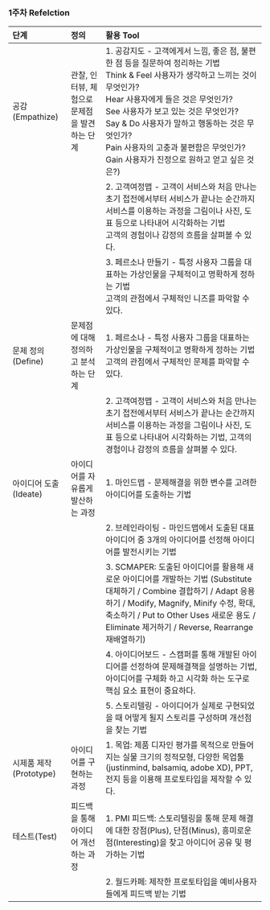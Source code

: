 ### 1주차 Refelction

|          단계          	|                      정의                     	 |                                                                                                                                                                             활용 Tool                                                                                                                                                                             	|
|:------------------------|:------------------------------------------------|:-----------------------------------------------------------------------------------------------------------------------------------------------------------------------------------------------------------------------------------------------------------------------------------------------------------------------------------------------------------------|
| 공감(Empathize)        	| 관찰, 인터뷰, 체험으로 문제점을 발견하는 단계 	     | 1. 공감지도 - 고객에게서 느낌, 좋은 점, 불편한 점 등을 질문하여 정리하는 기법<br/>Think & Feel 사용자가 생각하고 느끼는 것이 무엇인가?<br/>Hear 사용자에게 들은 것은 무엇인가?<br/>See  사용자가 보고 있는 것은 무엇인가?<br/>Say & Do 사용자가 말하고 행동하는 것은 무엇인가?<br/>Pain 사용자의 고충과 불편함은 무엇인가?<br/>Gain 사용자가 진정으로 원하고 얻고 싶은 것은?) 	|
|                        	|                                               	| 2. 고객여정맵 - 고객이 서비스와 처음 만나는 초기 접전에서부터 서비스가 끝나는 순간까지 서비스를 이용하는 과정을 그림이나 사진, 도표 등으로 나타내어 시각화하는 기법<br/>고객의 경험이나 감정의 흐름을 살펴볼 수 있다.                                                                                                                                                	|
|                        	|                                               	| 3. 페르소나 만들기 - 특정 사용자 그룹을 대표하는 가상인물을 구체적이고 명확하게 정하는 기법<br/>고객의 관점에서 구체적인 니즈를 파악할 수 있다.                                                                                                                                                                                                                      	|
| 문제 정의(Define)      	 | 문제점에 대해 정의하고 분석하는 단계          	    | 1. 페르소나 - 특정 사용자 그룹을 대표하는 가상인물을 구체적이고 명확하게 정하는 기법<br/>고객의 관점에서 구체적인 문제를 파악할 수 있다.                                                                                                                                                                                                                             	|
|                        	|                                               	| 2. 고객여정맵 - 고객이 서비스와 처음 만나는 초기 접전에서부터 서비스가 끝나는 순간까지 서비스를 이용하는 과정을 그림이나 사진, 도표 등으로 나타내어 시각화하는 기법, 고객의 경험이나 감정의 흐름을 살펴볼 수 있다.                                                                                                                                                	|
| 아이디어 도출(Ideate)  	 | 아이디어를 자유롭게 발산하는 과정             	   | 1. 마인드맵 - 문제해결을 위한 변수를 고려한 아이디어를 도출하는 기법                                                                                                                                                                                                                                                                                              	|
|                        	|                                               	| 2. 브레인라이팅 - 마인드맵에서 도출된 대표 아이디어 중 3개의 아이디어를 선정해 아이디어를 발전시키는 기법                                                                                                                                                                                                                                                         	|
|                        	|                                               	| 3. SCMAPER: 도출된 아이디어를 활용해 새로운 아이디어를 개발하는 기법 (Substitute 대체하기 / Combine 결합하기 / Adapt 응용하기 / Modify, Magnify, Minify 수정, 확대, 축소하기 / Put to Other Uses 새로운 용도 / Eliminate 제거하기 / Reverse, Rearrange 재배열하기)                                                                                                	|
|                        	|                                               	| 4. 아이디어보드 - 스캠퍼를 통해 개발된 아이디어를 선정하여 문제해결책을 설명하는 기법, 아이디어를 구체화 하고 시각화 하는 도구로 핵심 요소 표현이 중요하다.                                                                                                                                                                                                       	|
|                        	|                                               	| 5. 스토리텔링 - 아이디어가 실제로 구현되었을 때 어떻게 될지 스토리를 구성하며 개선점을 찾는 기법                                                                                                                                                                                                                                                                  	|
| 시제품 제작(Prototype) 	| 아이디어를 구현하는 과정                      	   | 1. 목업: 제품 디자인 평가를 목적으로 만들어지는 실물 크기의 정적모형, 다양한 목업툴(justinmind, balsamiq, adobe XD), PPT, 전지 등을 이용해 프로토타입을 제작할 수 있다.                                                                                                                                                                                           	|
| 테스트(Test)           	| 피드백을 통해 아이디어 개선하는 과정          	  | 1. PMI 피드백: 스토리텔링을 통해 문제 해결에 대한 장점(Plus), 단점(Minus), 흥미로운 점(Interesting)을 찾고 아이디어 공유 및 평가하는 기법                                                                                                                                                                                                                         	|
|                        	|                                               	| 2. 월드카페: 제작한 프로토타입을 예비사용자들에게 피드백 받는 기법                                                                                                                                                                                                                                                                                                	|
